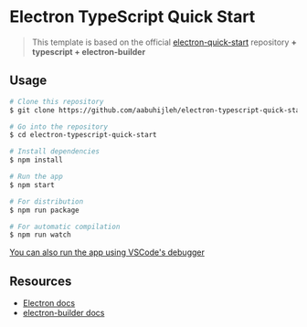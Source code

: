 # Electron TypeScript Quick Start

> This template is based on the official [electron-quick-start](https://github.com/electron/electron-quick-start) repository **+ typescript + electron-builder**

## Usage

```sh
# Clone this repository
$ git clone https://github.com/aabuhijleh/electron-typescript-quick-start

# Go into the repository
$ cd electron-typescript-quick-start

# Install dependencies
$ npm install

# Run the app
$ npm start

# For distribution
$ npm run package

# For automatic compilation
$ npm run watch
```

[You can also run the app using VSCode's debugger](https://www.electronjs.org/docs/tutorial/debugging-main-process-vscode)

## Resources

- [Electron docs](https://www.electronjs.org/docs)
- [electron-builder docs](https://www.electron.build)
